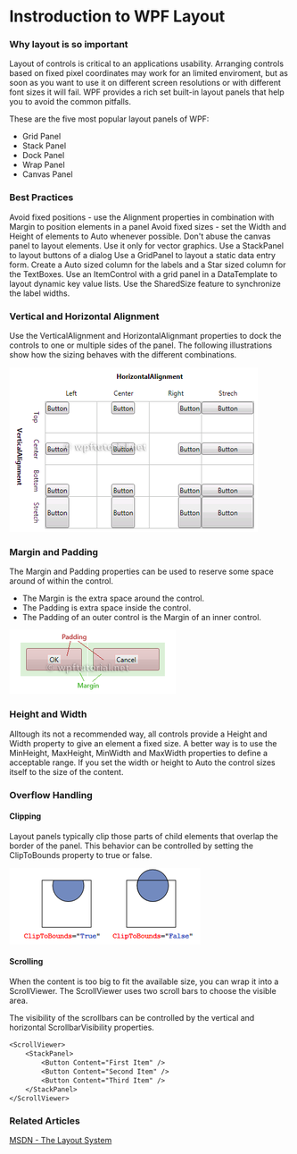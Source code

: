 # Instroduction to WPF Layout

### Why layout is so important

Layout of controls is critical to an applications usability. Arranging controls based on fixed pixel coordinates may work for an limited enviroment, but as soon as you want to use it on different screen resolutions or with different font sizes it will fail. WPF provides a rich set built-in layout panels that help you to avoid the common pitfalls.

These are the five most popular layout panels of WPF:

+ Grid Panel
+ Stack Panel
+ Dock Panel
+ Wrap Panel
+ Canvas Panel

### Best Practices

Avoid fixed positions - use the Alignment properties in combination with Margin to position elements in a panel
Avoid fixed sizes - set the Width and Height of elements to Auto whenever possible.
Don't abuse the canvas panel to layout elements. Use it only for vector graphics.
Use a StackPanel to layout buttons of a dialog
Use a GridPanel to layout a static data entry form. Create a Auto sized column for the labels and a Star sized column for the TextBoxes.
Use an ItemControl with a grid panel in a DataTemplate to layout dynamic key value lists. Use the SharedSize feature to synchronize the label widths.

### Vertical and Horizontal Alignment

Use the VerticalAlignment and HorizontalAlignmant properties to dock the controls to one or multiple sides of the panel. The following illustrations show how the sizing behaves with the different combinations.

![](/assets/v2_alignment.png)

### Margin and Padding

The Margin and Padding properties can be used to reserve some space around of within the control.

+ The Margin is the extra space around the control.
+ The Padding is extra space inside the control.
+ The Padding of an outer control is the Margin of an inner control.

![](/assets/padding_margin.png)

### Height and Width

Alltough its not a recommended way, all controls provide a Height and Width property to give an element a fixed size. A better way is to use the MinHeight, MaxHeight, MinWidth and MaxWidth properties to define a acceptable range.
If you set the width or height to Auto the control sizes itself to the size of the content.

### Overflow Handling

#### Clipping

Layout panels typically clip those parts of child elements that overlap the border of the panel. This behavior can be controlled by setting the ClipToBounds property to true or false.

![](/assets/cliptobounds.PNG)

#### Scrolling

When the content is too big to fit the available size, you can wrap it into a ScrollViewer. The ScrollViewer uses two scroll bars to choose the visible area.

The visibility of the scrollbars can be controlled by the vertical and horizontal ScrollbarVisibility properties.

```
<ScrollViewer>
    <StackPanel>
        <Button Content="First Item" />
        <Button Content="Second Item" />
        <Button Content="Third Item" />
    </StackPanel>
</ScrollViewer>
```
 
### Related Articles

[MSDN - The Layout System](http://msdn.microsoft.com/en-us/library/ms745058.aspx)